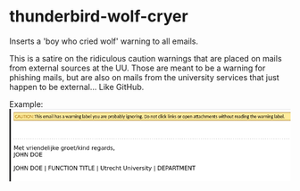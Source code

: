 # thunderbird-wolf-cryer

Inserts a 'boy who cried wolf' warning to all emails. 

This is a satire on the ridiculous caution warnings that are placed on mails from external sources at the UU.
Those are meant to be a warning for phishing mails, but are also on mails from the university services that just
happen to be external... Like GitHub.

Example:
[![Example](example.png)](example.png)